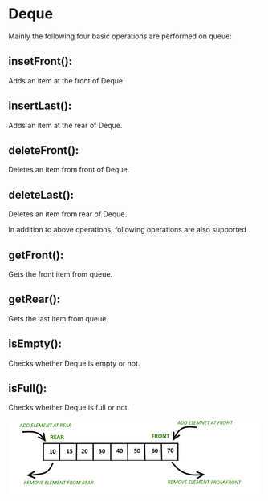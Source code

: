 # Deque
Mainly the following four basic operations are performed on queue:

## insetFront(): 
Adds an item at the front of Deque.
## insertLast(): 
Adds an item at the rear of Deque.
## deleteFront(): 
Deletes an item from front of Deque.
## deleteLast(): 
Deletes an item from rear of Deque.

In addition to above operations, following operations are also supported
## getFront(): 
Gets the front item from queue.
## getRear(): 
Gets the last item from queue.
## isEmpty(): 
Checks whether Deque is empty or not.
## isFull(): 
Checks whether Deque is full or not.


![alt text](material/deque.png)

